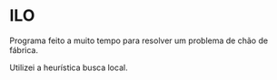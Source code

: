 # ILO


Programa feito a muito tempo para resolver um problema de chão de fábrica.

Utilizei a heurística busca local.
